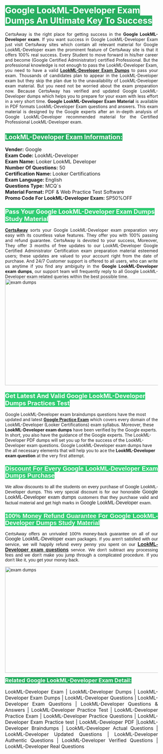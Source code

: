 <h1><span style="color:#ffffff"><strong><span style="background-color:#27ae60">Google LookML-Developer Exam Dumps An Ultimate Key To Success</span></strong></span></h1> <div style="text-align:justify">CertsAway is the right place for getting success in the <strong>Google LookML-Developer exam</strong>. If you want success in Google LookML-Developer Exam just visit CertsAway sites which contain all relevant material for Google LookML-Developer exam the prominent feature of CertsAway site is that it offers 100% real success. Every Student to move forward in his/her career and become (Google Certified Administrator) certified Professional. But the professional knowledge is not enough to pass the LookML-Developer Exam, you need to have a valid <a href="https://www.certsaway.com/google/lookml-developer-exam-dumps"><strong>LookML-Developer Exam Dumps</strong></a> to pass your exam. Thousands of candidates plan to appear in the LookML-Developer exam but they skip the plan due to the unavailability of LookML-Developer exam material. But you need not be worried about the exam preparation now. Because CertsAway has verified and updated Google LookML-Developer dumps which helps you to prepare for your exam with less effort in a very short time. <strong>Google LookML-Developer Exam Material</strong> is available in PDF formats LookML-Developer Exam questions and answers. This exam material is designed by the Google experts after an in-depth analysis of Google LookML-Developer recommended material for the Certified Professional LookML-Developer exam.</div> <h2 style="text-align:justify"><span style="color:#ffffff"><span style="background-color:#27ae60">LookML-Developer Exam Information:</span></span></h2> <p><span style="font-size:16px"><strong>Vender:</strong> Google<br /> <strong>Exam Code:</strong> LookML-Developer<br /> <strong>Exam Name:</strong> Looker LookML Developer<br /> <strong>Number Of Questions:</strong> 50<br /> <strong>Certification Name: </strong>Looker Certifications<br /> <strong>Exam Language: </strong>English<br /> <strong>Questions Type:</strong> MCQ`s<br /> <strong>Material Format: </strong>PDF & Web Practice Test Software<br /> <strong>Promo Code For LookML-Developer Exam: </strong>SP50%OFF</span></p> <h3><span style="font-size:20px"><span style="color:#ffffff"><strong><span style="background-color:#2ecc71">Pass Your Google LookML-Developer Exam Dumps Study Material</span></strong></span></span></h3> <div style="text-align:justify"><a href=" https://www.certsaway.com/"><strong>CertsAway</strong></a> sorts your Google LookML-Developer exam preparation very easy with its countless value features. They offer you with 100% passing and refund guarantee. CertsAway is devoted to your success, Moreover, They offer 3 months of free updates to our LookML-Developer Google Certified Administrator Certification exam preparation material esteemed users; these updates are valued to your account right from the date of purchase. And 24/7 Customer support is offered to all users, who can write us anytime if you find any ambiguity in the <strong>Google LookML-Developer exam dumps</strong>, our support team will frequently reply to all Google LookML-Developer exam related queries within the best possible time.</div> <div style="text-align:justify"> </div> <div style="text-align:justify"><a href="https://www.certsaway.com/google/lookml-developer-exam-dumps" rel="no-follow"><img alt="exam dumps" src="https://www.certcollections.com/uploads/content/certsaway.png" style="height:350px; width:750px" /></a></div> <h3><span style="font-size:20px"><span style="color:#ffffff"><strong><span style="background-color:#2ecc71">Get Latest And Valid Google LookML-Developer Dumps Practices Test</span></strong></span></span></h3> <p>Google LookML-Developer exam braindumps questions have the most updated and latest <a href="https://www.certsaway.com/google-questions"><strong>Google Practice Exam</strong></a> which covers every domain of the LookML-Developer (Looker Certifications) exam syllabus. Moreover, these <strong>LookML-Developer exam dumps</strong> have been verified by the Google experts. In short, you also have the guidance of the Google experts. The LookML-Developer PDF dumps will set you up for the success of the LookML-Developer exam questions. Google LookML-Developer exam dumps have the all necessary elements that will help you to ace the <strong>LookML-Developer exam question</strong> at the very first attempt.</p> <h3 style="text-align:justify"><span style="font-size:20px"><span style="color:#ffffff"><strong><span style="font-family:Calibri,sans-serif"><span style="background-color:#2ecc71">Discount For Every </span><span style="background-color:#2ecc71">Google LookML-Developer Exam</span><span style="background-color:#2ecc71"> Dumps Purchase</span></span></strong></span></span></h3> <div style="text-align:justify"> <p><span style="font-size:11pt"><span style="font-family:Calibri,sans-serif">We allow discounts to all the students on every purchase of Google LookML-Developer dumps. This very special discount is for our honorable <span style="font-size:12.0pt"><span style="background-color:white">Google LookML-Developer exam dumps </span></span>customers that they purchase valid and factual material and get high marks in <span style="font-size:12.0pt"><span style="background-color:white">Google LookML-Developer </span></span>exam. </span></span></p> <h3><span style="font-size:20px"><span style="color:#ffffff"><strong><span style="font-family:Calibri,sans-serif"><span style="background-color:#2ecc71">100% Money Refund Guarantee For </span><span style="background-color:#2ecc71">Google LookML-Developer Dumps Study Material</span></span></strong></span></span></h3> <p><span style="font-size:11pt"><span style="font-family:Calibri,sans-serif">CertsAway offers an unrivaled 100% money-back guarantee on all of our <span style="font-size:12.0pt"><span style="background-color:white">Google LookML-Developer </span></span>exam packages. If you aren't satisfied with our service, we will happily refund every penny you spent on our <span style="font-size:12.0pt"><span style="background-color:white"><a href="https://www.certsaway.com/google/lookml-developer-exam-dumps"><strong>LookML-Developer exam questions</strong></a> </span></span>service. We don't subtract any processing fees and we don't make you jump through a complicated procedure. If you don't like it, you get your money back.</span></span></p> <p><a href="https://www.certsaway.com/google/lookml-developer-exam-dumps" rel="no-follow"><img alt="exam dumps" src="https://www.certcollections.com/uploads/content/certsaway_(2)2.png" style="height:350px; width:750px" /></a></p> <p><span style="color:#ffffff"><strong><span style="font-size:18px"><span style="background-color:#27ae60">Related Google LookML-Developer Exam Detail:</span></span></strong></span><br /> <br /> <span style="font-size:16px">LookML-Developer Exam | LookML-Developer Dumps | LookML-Developer Exam Dumps | LookML-Developer Questions | LookML-Developer Exam Questions | LookML-Developer Questions & Answers | LookML-Developer Practice Test | LookML-Developer Practice Exam | LookML-Developer Practice Questions | LookML-Developer Exam Practice test | LookML-Developer PDF |LookML-Developer Braindumps | LookML-Developer Actual Questions | LookML-Developer Updated Questions | LookML-Developer Authentic Questions | LookML-Developer Verified Questions | LookML-Developer Real Questions</span></p> </div>
